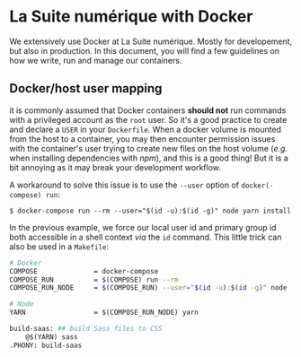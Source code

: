 # La Suite numérique with Docker

We extensively use Docker at La Suite numérique. Mostly for developement, but also in production. In this document, you will find a few guidelines on how we write, run and manage our containers.

## Docker/host user mapping

it is commonly assumed that Docker containers **should not** run commands with a privileged account as the `root` user. So it's a good practice to create and declare a `USER` in your `Dockerfile`. When a docker volume is mounted from the host to a container, you may then encounter permission issues with the container's user trying to create new files on the host volume \(_e.g._ when installing dependencies with _npm_\), and this is a good thing! But it is a bit annoying as it may break your development workflow.

A workaround to solve this issue is to use the `--user` option of `docker(-compose) run`:

```
$ docker-compose run --rm --user="$(id -u):$(id -g)" node yarn install
```

In the previous example, we force our local user id and primary group id both accessible in a shell context _via_ the `id` command. This little trick can also be used in a `Makefile`:

```bash
# Docker
COMPOSE              = docker-compose
COMPOSE_RUN          = $(COMPOSE) run --rm
COMPOSE_RUN_NODE     = $(COMPOSE_RUN) --user="$(id -u):$(id -g)" node

# Node
YARN                 = $(COMPOSE_RUN_NODE) yarn

build-saas: ## build Sass files to CSS
	@$(YARN) sass
.PHONY: build-saas
```



